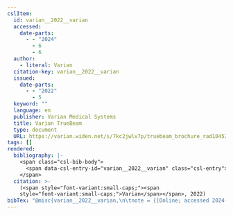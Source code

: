 ```yaml
---
cslItem:
  id: varian__2022__varian
  accessed:
    date-parts:
      - - "2024"
        - 6
        - 6
  author:
    - literal: Varian
  citation-key: varian__2022__varian
  issued:
    date-parts:
      - - "2022"
        - 5
  keyword: ""
  language: en
  publisher: Varian Medical Systems
  title: Varian TrueBeam
  type: document
  URL: https://varian.widen.net/s/7kc2jwlv7p/truebeam_brochure_rad10452a_may2022
tags: []
rendered:
  bibliography: |-
    <span class="csl-bib-body">
      <span data-csl-entry-id="varian__2022__varian" class="csl-entry"><span class='author-bib'>Varian</span>. <span class='date-bib'>(2022)</span>. <span class='title'><i><b><span style="font-style:normal;">Varian TrueBeam</span></b></i></span>. Varian Medical Systems. <span class='URL'><a href='https://varian.widen.net/s/7kc2jwlv7p/truebeam_brochure_rad10452a_may2022'>LINK</a></span></span>
    </span>
  citation: >-
    (<span style="font-variant:small-caps;"><span
    style="font-variant:small-caps;">Varian</span></span>, 2022)
bibTex: "@misc{varian__2022__varian,\n\tnote = {[Online; accessed 2024-06-06]},\n\tauthor = {{Varian}},\n\tyear = {2022},\n\tmonth = {5},\n\tpublisher = {Varian Medical Systems},\n\ttitle = {Varian {TrueBeam}},\n\turl = {https://varian.widen.net/s/7kc2jwlv7p/truebeam_brochure_rad10452a_may2022},\n}\n\n"
---
```

